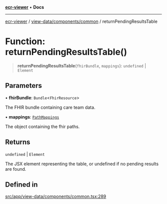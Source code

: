 [**ecr-viewer**](../../../../README.md) • **Docs**

***

[ecr-viewer](../../../../README.md) / [view-data/components/common](../README.md) / returnPendingResultsTable

# Function: returnPendingResultsTable()

> **returnPendingResultsTable**(`fhirBundle`, `mappings`): `undefined` \| `Element`

## Parameters

• **fhirBundle**: `Bundle`\<`FhirResource`\>

The FHIR bundle containing care team data.

• **mappings**: [`PathMappings`](../../../../utils/interfaces/PathMappings.md)

The object containing the fhir paths.

## Returns

`undefined` \| `Element`

The JSX element representing the table, or undefined if no pending results are found.

## Defined in

[src/app/view-data/components/common.tsx:289](https://github.com/CDCgov/phdi/blob/55d1a87d29da9da2522ba2a73bc122cba666b133/containers/ecr-viewer/src/app/view-data/components/common.tsx#L289)
